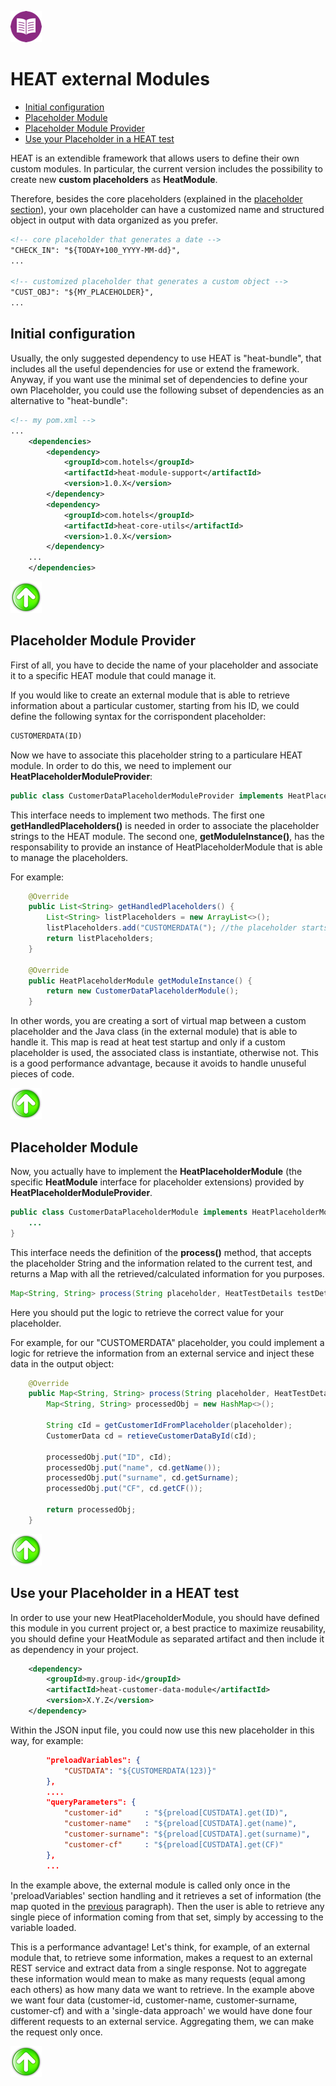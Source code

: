 [![Back to Table Of Contents][leftArrow]](../readme.md)

<a name="external_modules"></a>
# HEAT external Modules

  * [Initial configuration](#initialConf)
  * [Placeholder Module](#placeholderModuleProvider)
  * [Placeholder Module Provider](#placeholderModule)
  * [Use your Placeholder in a HEAT test](#placeholderUsage)

HEAT is an extendible framework that allows users to define their own custom modules.
In particular, the current version includes the possibility to create new **custom placeholders** as **HeatModule**.

Therefore, besides the core placeholders (explained in the [placeholder section](readme_placeholders.md)), your own placeholder can have a customized name and structured object in output with data organized as you prefer.

```xml
<!-- core placeholder that generates a date -->
"CHECK_IN": "${TODAY+100_YYYY-MM-dd}",
...

<!-- customized placeholder that generates a custom object -->
"CUST_OBJ": "${MY_PLACEHOLDER}",
...
```

<a name="initialConf"></a>
## Initial configuration

Usually, the only suggested dependency to use HEAT is "heat-bundle", that includes all the useful dependencies for use or extend the framework. 
Anyway, if you want use the minimal set of dependencies to define your own Placeholder, you could use the following subset of dependencies as an alternative to "heat-bundle":

```xml
<!-- my pom.xml --> 
...
    <dependencies>
        <dependency>
            <groupId>com.hotels</groupId>
            <artifactId>heat-module-support</artifactId>
            <version>1.0.X</version>
        </dependency>
        <dependency>
            <groupId>com.hotels</groupId>
            <artifactId>heat-core-utils</artifactId>
            <version>1.0.X</version>
        </dependency>
    ...
    </dependencies>
```

[![Back to the Top Of Page][upArrow]](#external_modules)

<a name="placeholderModuleProvider"></a>
## Placeholder Module Provider

First of all, you have to decide the name of your placeholder and associate it to a specific HEAT module that could manage it.

If you would like to create an external module that is able to retrieve information about a particular customer, starting from his ID, we could define the following syntax for the corrispondent placeholder:

```xml
CUSTOMERDATA(ID)
```

Now we have to associate this placeholder string to a particulare HEAT module. In order to do this, we need to implement our **HeatPlaceholderModuleProvider**:

```java
public class CustomerDataPlaceholderModuleProvider implements HeatPlaceholderModuleProvider {
```

This interface needs to implement two methods.
The first one **getHandledPlaceholders()** is needed in order to associate the placeholder strings to the HEAT module. The second one, **getModuleInstance()**, has the responsability to provide an instance of HeatPlaceholderModule that is able to manage the placeholders.

For example:

```java
    @Override
    public List<String> getHandledPlaceholders() {
        List<String> listPlaceholders = new ArrayList<>();
        listPlaceholders.add("CUSTOMERDATA("); //the placeholder starts with
        return listPlaceholders;
    }

    @Override
    public HeatPlaceholderModule getModuleInstance() {
        return new CustomerDataPlaceholderModule();
    }
```

In other words, you are creating a sort of virtual map between a custom placeholder and the Java class (in the external module) that is able to handle it. This map is read at heat test startup and only if a custom placeholder is used, the associated class is instantiate, otherwise not. This is a good performance advantage, because it avoids to handle unuseful pieces of code.

[![Back to the Top Of Page][upArrow]](#external_modules)

<a name="placeholderModule"></a>
## Placeholder Module

Now, you actually have to implement the **HeatPlaceholderModule** (the specific **HeatModule** interface for placeholder extensions) provided by **HeatPlaceholderModuleProvider**.

```java
public class CustomerDataPlaceholderModule implements HeatPlaceholderModule {
    ...
}
```

This interface needs the definition of the **process()** method, that accepts the placeholder String and the information related to the current test, and returns a Map with all the retrieved/calculated information for you purposes.


```java
Map<String, String> process(String placeholder, HeatTestDetails testDetails);
```

Here you should put the logic to retrieve the correct value for your placeholder.

For example, for our "CUSTOMERDATA" placeholder, you could implement a logic for retrieve the information from an external service and inject these data in the output object:

```java
    @Override
    public Map<String, String> process(String placeholder, HeatTestDetails testDetails) {
        Map<String, String> processedObj = new HashMap<>();
        
        String cId = getCustomerIdFromPlaceholder(placeholder);
        CustomerData cd = retieveCustomerDataById(cId);

        processedObj.put("ID", cId);
        processedObj.put("name", cd.getName());
        processedObj.put("surname", cd.getSurname);
        processedObj.put("CF", cd.getCF());

        return processedObj;
    }
```



[![Back to the Top Of Page][upArrow]](#external_modules)

<a name="placeholderUsage"></a>
## Use your Placeholder in a HEAT test
In order to use your new HeatPlaceholderModule, you should have defined this module in you current project or, a best practice to maximize reusability, you should define your HeatModule as separated artifact and then include it as dependency in your project.
 
```xml
    <dependency>
        <groupId>my.group-id</groupId>
        <artifactId>heat-customer-data-module</artifactId>
        <version>X.Y.Z</version>
    </dependency>
``` 
 
Within the JSON input file, you could now use this new placeholder in this way, for example:

```json
        "preloadVariables": {
            "CUSTDATA": "${CUSTOMERDATA(123)}"
        },
        ....
        "queryParameters": {
            "customer-id"     : "${preload[CUSTDATA].get(ID)",
            "customer-name"   : "${preload[CUSTDATA].get(name)",
            "customer-surname": "${preload[CUSTDATA].get(surname)",
            "customer-cf"     : "${preload[CUSTDATA].get(CF)"
        },
        ...
```

In the example above, the external module is called only once in the 'preloadVariables' section handling and it retrieves a set of information (the map quoted in the [previous](#placeholderModule) paragraph). Then the user is able to retrieve any single piece of information coming from that set, simply by accessing to the variable loaded.

This is a performance advantage! Let's think, for example, of an external module that, to retrieve some information, makes a request to an external REST service and extract data from a single response. Not to aggregate these information would mean to make as many requests (equal among each others) as how many data we want to retrieve. In the example above we want four data (customer-id, customer-name, customer-surname, customer-cf) and with a 'single-data approach' we would have done four different requests to an external service. Aggregating them, we can make the request only once. 


[![Back to the Top Of Page][upArrow]](#external_modules)

[upArrow]: img/UpArrow.png
[leftArrow]: img/LeftArrow.png
